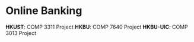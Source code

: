 # Online Banking
**HKUST**: COMP 3311 Project
**HKBU**: COMP 7640 Project
**HKBU-UIC**: COMP 3013 Project
